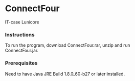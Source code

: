 # ConnectFour
IT-case Lunicore

### Instructions
To run the program, download ConnectFour.rar, unzip and run ConnectFour.jar.

### Prerequisites
Need to have Java JRE Build 1.8.0_60-b27 or later installed.
